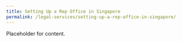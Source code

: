 ```yaml
---
title: Setting Up a Rep Office in Singapore
permalink: /legal-services/setting-up-a-rep-office-in-singapore/
---
```



Placeholder for content. 
